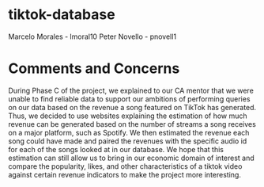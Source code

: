 # tiktok-database
Marcelo Morales - lmoral10
Peter Novello - pnovell1

# Comments and Concerns

During Phase C of the project, we explained to our CA mentor that we were unable to find reliable data to support
our ambitions of performing queries on our data based on the revenue a song featured on TikTok has generated. Thus,
we decided to use websites explaining the estimation of how much revenue can be generated based on the number of streams
a song receives on a major platform, such as Spotify. We then estimated the revenue each song could have made and paired the revenues with the specific audio id for each of the songs looked at in our database. We hope that this estimation can 
still allow us to bring in our economic domain of interest and compare the popularity, likes, and other characteristics of a 
tiktok video against certain revenue indicators to make the project more interesting. 